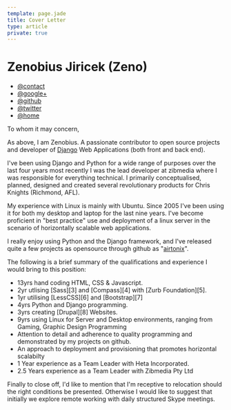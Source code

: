 ```yaml
---
template: page.jade
title: Cover Letter
type: article
private: true
---
```


# Zenobius Jiricek (Zeno)

* [@contact](http://zenobi.us/contact/)
* [@google+](http://plus.google.com/+zenobiusjiricek)
* [@github](http://github.com/airtonix/)
* [@twitter](http://twitter.com/airtonix/)
* [@home](http://zenobi.us/)

To whom it may concern,

As above, I am Zenobius. A passionate contributor to open source projects and developer of [Django][1] Web Applications (both front and back end).

I've been using Django and Python for a wide range of purposes over the last four years most recently I was the lead developer at zibmedia where I was responsible for everything technical. I primarily conceptualised, planned, designed and created several revolutionary products for Chris Knights (Richmond, AFL).

My experience with Linux is mainly with Ubuntu. Since 2005 I've been using it for
both my desktop and laptop for the last nine years. I've become proficient in
"best practice" use and deployment of a linux server in the scenario of horizontally scalable
web applications.

I really enjoy using Python and the Django framework, and I've released quite a few
projects as opensource through github as "[airtonix][2]".

The following is a brief summary of the qualifications and experience I would
bring to this position:

* 13yrs hand coding HTML, CSS & Javascript.
* 2yr utlising [Sass][3] and [Compass][4] with [Zurb Foundation][5].
* 1yr utilising [LessCSS][6] and [Bootstrap][7]
* 4yrs Python and Django programming.
* 3yrs creating [Drupal][8] Websites.
* 9yrs using Linux for Server and Desktop environments, ranging from Gaming, Graphic Design
Programming
* Attention to detail and adherence to quality programming and demonstrated by my
projects on github.
* An approach to deployment and provisioning that promotes horizontal scalabilty
* 1 Year experience as a Team Leader with Heta Incorporated.
* 2.5 Years experience as a Team Leader with Zibmedia Pty Ltd

Finally to close off, I'd like to mention that I'm receptive to relocation should the right conditions be presented. Otherwise I would like to suggest that initially we explore remote working with daily structured Skype meetings.

[1]: http://djangoproject.org/
[2]: http://github.com/airtonix/